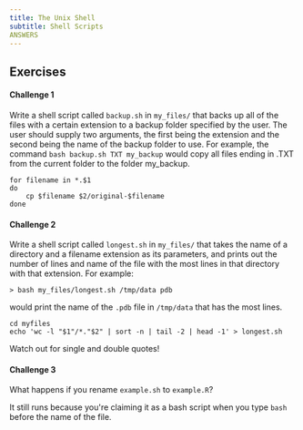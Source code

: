 ```yaml
---
title: The Unix Shell
subtitle: Shell Scripts
ANSWERS
---
```


## Exercises

#### Challenge 1

Write a shell script called `backup.sh` in `my_files/` that backs up all of the files with a certain extension to a backup folder specified by the user. The user should supply two arguments, the first being the extension and the second being the name of the backup folder to use. For example, the command `bash backup.sh TXT my_backup` would copy all files ending in .TXT from the current folder to the folder my_backup.

~~~
for filename in *.$1
do
    cp $filename $2/original-$filename
done 
~~~

#### Challenge 2

Write a shell script called `longest.sh` in `my_files/` that takes the name of a
directory and a filename extension as its parameters, and prints
out the number of lines and name of the file with the most lines in
that directory with that extension. For example:

~~~
> bash my_files/longest.sh /tmp/data pdb
~~~

would print the name of the `.pdb` file in `/tmp/data` that has
the most lines.

~~~
cd myfiles
echo 'wc -l "$1"/*."$2" | sort -n | tail -2 | head -1' > longest.sh
~~~

Watch out for single and double quotes!


#### Challenge 3

What happens if you rename `example.sh` to `example.R`?

It still runs because you're claiming it as a bash script when you type `bash` before the name of the file.
